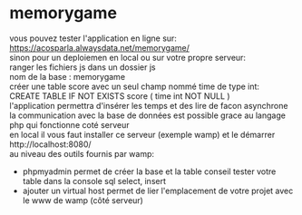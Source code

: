 # memorygame 
vous pouvez tester l'application en ligne sur: https://acosparla.alwaysdata.net/memorygame/ <br>
sinon pour un deploiemen en local ou sur votre propre serveur: <br>
ranger les fichiers js dans un dossier js <br>
nom de la base : memorygame <br>
créer une table score avec un seul champ  nommé time de type int: <br>
CREATE TABLE IF NOT EXISTS score (
  time int NOT NULL
) <br>
l'application permettra d'insérer les temps et des lire de facon asynchrone <br>
la communication avec la base de données est possible grace au langage php qui fonctionne coté serveur <br> 
en local il vous faut installer ce serveur (exemple  wamp) 
et  le démarrer http://localhost:8080/ <br>
au niveau des outils fournis par wamp: <br>
- phpmyadmin permet de créer la base et la table conseil tester votre table dans la console sql select, insert  <br>
- ajouter un virtual host permet de lier l'emplacement de votre projet avec le www de wamp (côté serveur)


